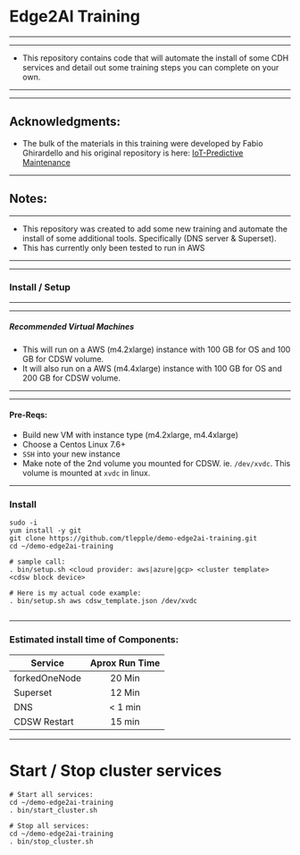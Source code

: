 # Edge2AI Training

---
---

* This repository contains code that will automate the install of some CDH services and detail out some training steps you can complete on your own.

---
---
## Acknowledgments:

*  The bulk of the materials in this training were developed by Fabio Ghirardello and his original repository is here: [IoT-Predictive Maintenance](https://github.com/fabiog1901/IoT-predictive-maintenance)


---

## Notes:
---

* This repository was created to add some new training and automate the install of some additional tools.  Specifically (DNS server & Superset).
* This has currently only been tested to run in AWS

---
---

###  Install / Setup
---
---
 
##### Recommended Virtual Machines
* This will run on a AWS (m4.2xlarge) instance with 100 GB for OS and 100 GB for CDSW volume.
* It will also run on a AWS (m4.4xlarge) instance with 100 GB for OS and 200 GB for CDSW volume.

---
---

#### Pre-Reqs:
* Build new VM with instance type (m4.2xlarge, m4.4xlarge)
* Choose a Centos Linux 7.6+ 
* `SSH` into your new instance
* Make note of the 2nd volume you mounted for CDSW.  ie. `/dev/xvdc`.  This volume is mounted at `xvdc` in linux.

---

### Install

```
sudo -i
yum install -y git
git clone https://github.com/tlepple/demo-edge2ai-training.git
cd ~/demo-edge2ai-training

# sample call:
. bin/setup.sh <cloud provider: aws|azure|gcp> <cluster template> <cdsw block device>

# Here is my actual code example:
. bin/setup.sh aws cdsw_template.json /dev/xvdc


```


---

###  Estimated install time of Components:

| Service       | Aprox Run Time    | 
| ------------- |:-----------------:| 
| forkedOneNode |  20 Min           | 
| Superset      |  12 Min           | 
| DNS		| < 1 min	    |
| CDSW Restart  |  15 min	    |


---

# Start / Stop cluster services

```
# Start all services:
cd ~/demo-edge2ai-training
. bin/start_cluster.sh

# Stop all services:
cd ~/demo-edge2ai-training
. bin/stop_cluster.sh

```
